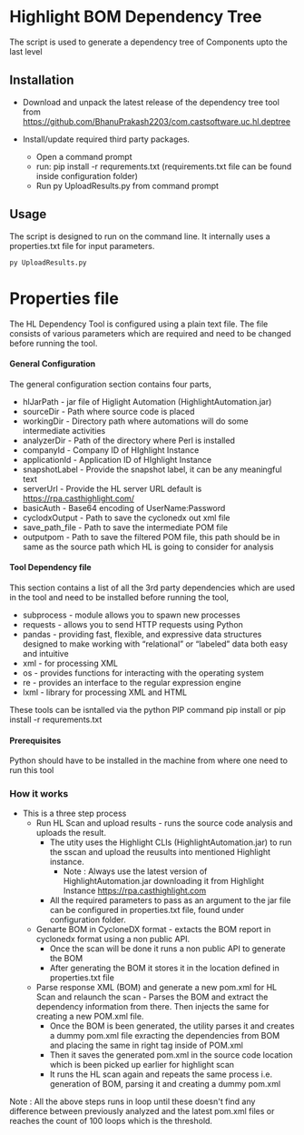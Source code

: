 # Highlight BOM Dependency Tree
The script is used to generate a dependency tree of Components upto the last level  

## Installation
* Download and unpack the latest release of the dependency tree tool from https://github.com/BhanuPrakash2203/com.castsoftware.uc.hl.deptree
   
* Install/update required third party packages. 
    * Open a command prompt 
    * run: pip install -r requrements.txt   (requirements.txt file can be found inside configuration folder)
    * Run py UploadResults.py from command prompt

## Usage
The script is designed to run on the command line. It internally uses a properties.txt file for input parameters.

    py UploadResults.py 

# Properties file
The HL Dependency Tool is configured using a plain text file.  The file consists of various parameters which are required and need to be changed before running the tool.  
#### General Configuration
The general configuration section contains four parts,  
* hlJarPath - jar file of Higlight Automation (HighlightAutomation.jar)
* sourceDir - Path where source code is placed
* workingDir - Directory path where automations will do some intermediate activities
* analyzerDir - Path of the directory where Perl is installed
* companyId - Company ID of HIghlight Instance
* applicationId - Application ID of HIghlight Instance
* snapshotLabel - Provide the snapshot label, it can be any meaningful text
* serverUrl - Provide the HL server URL default is https://rpa.casthighlight.com/
* basicAuth - Base64 encoding of UserName:Password
* cyclodxOutput - Path to save the cyclonedx out xml file
* save_path_file - Path to save the intermediate POM file
* outputpom - Path to save the filtered POM file, this path should be in same as the source path which HL is going to consider for analysis

#### Tool Dependency file
This section contains a list of all the 3rd party dependencies which are used in the tool and need to be installed before running the tool,  
* subprocess - module allows you to spawn new processes
* requests - allows you to send HTTP requests using Python
* pandas - providing fast, flexible, and expressive data structures designed to make working with “relational” or “labeled” data both easy and intuitive
* xml -  for processing XML
* os - provides functions for interacting with the operating system
* re -  provides an interface to the regular expression engine
* lxml -  library for processing XML and HTML

These tools can be isntalled via the python PIP command 
pip install <COMPONENT NAME> or  pip install -r requrements.txt

#### Prerequisites
Python should have to be installed in the machine from where one need to run this tool

### How it works
* This is a three step process
   * Run HL Scan and upload results - runs the source code analysis and uploads the result.
      * The utity uses the Highlight CLIs (HighlightAutomation.jar) to run the sscan and upload the reusults into mentioned Highlight instance.
         * Note : Always use the latest version of HighlightAutomation.jar downloading it from Highlight Instance https://rpa.casthighlight.com
      * All the required parameters to pass as an argument to the jar file can be configured in properties.txt file, found under configuration folder.
   * Genarte BOM in CycloneDX format - extacts the BOM report in cyclonedx format using a non public API.
      * Once the scan will be done it runs a non public API to generate the BOM
      * After generating the BOM it stores it in the location defined in properties.txt file
   * Parse response XML (BOM) and generate a new pom.xml for HL Scan and relaunch the scan - Parses the BOM and extract the dependency information from there. Then          injects the same for creating a new POM.xml file.
      * Once the BOM is been generated, the utility parses it and creates a dummy pom.xml file exracting the dependencies from BOM and placing the same in right tag           inside of POM.xml   
      * Then it saves the generated pom.xml in the source code location which is been picked up earlier for highlight scan
      * It runs the HL scan again and repeats the same process i.e. generation of BOM, parsing it and creating a dummy pom.xml
   
Note : All the above steps runs in loop until these doesn't find any difference between previously analyzed and the latest pom.xml files or reaches the count of 100 loops which is the threshold.


